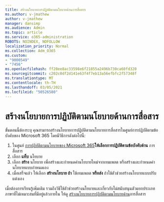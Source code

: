 ```yaml
---
title: สร้างนโยบายการปฏิบัติตามนโยบายด้านการสื่อสาร
ms.author: v-jmathew
author: v-jmathew
manager: dansimp
ms.audience: Admin
ms.topic: article
ms.service: o365-administration
ROBOTS: NOINDEX, NOFOLLOW
localization_priority: Normal
ms.collection: Adm_O365
ms.custom:
- "9000549"
- "7456"
ms.openlocfilehash: ff20ee8ac33598e6f21855a2496b730ca60fd320
ms.sourcegitcommit: c202c0df2d141e63f4f7eb13a56efbfc2f57348f
ms.translationtype: MT
ms.contentlocale: th-TH
ms.lasthandoff: 03/05/2021
ms.locfileid: "50526580"
---
```

# <a name="create-a-communication-compliance-policy"></a>สร้างนโยบายการปฏิบัติตามนโยบายด้านการสื่อสาร

ขั้นตอนนี้ต้องระบุ คุณสามารถสร้างนโยบายการปฏิบัติตามนโยบายการสื่อสารในศูนย์การปฏิบัติตามข้อบังคับของ Microsoft 365 โดยมีวิธีการดังต่อไปนี้:

1. ในศูนย์ [การปฏิบัติตามนโยบายของ Microsoft 365](https://go.microsoft.com/fwlink/?linkid=2130502)**ให้เลือกการปฏิบัติตามข้อบังคับด้าน** การสื่อสาร
2. เลือก **แท็บ** นโยบาย
3. เลือก **สร้าง** นโยบาย เพื่อสร้างและกําหนดค่านโยบายใหม่จากเทมเพลต หรือสร้างและกําหนดค่านโยบายแบบกําหนดเอง
4. เมื่อเสร็จแล้ว ให้เลือก **สร้างนโยบาย ถ้า** ใช้เทมเพลต **หรือส่ง** ถ้าใช้ตัวช่วยสร้างนโยบายแบบปรับแต่งเอง

เมื่อต้องการเรียนรู้เพิ่มเติม รวมถึงวิธีใช้ตัวช่วยสร้างนโยบายและเกี่ยวกับไม่สนับสนุนตัวแยกประเภทภาษาที่ไม่เหมาะสมที่มีอยู่แล้วภายใน ให้ดู [สร้างนโยบายการปฏิบัติตามนโยบายด้าน](https://go.microsoft.com/fwlink/?linkid=2129079)การสื่อสาร

